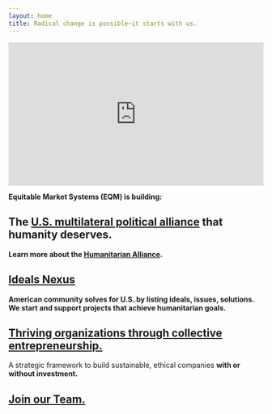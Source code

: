```yaml
---
layout: home
title: Radical change is possible—it starts with us.
---
```


<div style="padding:56.25% 0 0 0;position:relative;"><iframe src="https://player.vimeo.com/video/931782049?h=72f32cdce6&autoplay=1&loop=1&muted=1&color=BF81E8" style="position:absolute;top:0;left:0;width:100%;height:100%;" frameborder="0" allow="autoplay; fullscreen; picture-in-picture" allowfullscreen></iframe></div>



**Equitable Market Systems (EQM) is building:**

## The [U.S. multilateral political alliance](https://eqm.systems/humanitarianalliance) that humanity deserves.

**Learn more about the [Humanitarian Alliance](https://eqm.systems/humanitarianalliance).**

## [Ideals Nexus](https://ideals.nexus)

**American community solves for U.S. by listing ideals, issues, solutions. We start and support projects that achieve humanitarian goals.**

## [Thriving organizations through collective entrepreneurship.](https://eqm.systems/about#equitable-market-systems-eqm)

A strategic framework to build sustainable, ethical companies **with or without investment.**

## [Join our Team.](https://eqm.systems/build)

